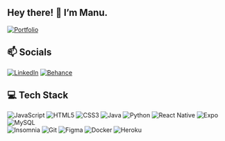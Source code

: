 ## Hey there! 👋  I’m Manu.

[![Portfolio](https://img.shields.io/badge/Portfolio-white.svg?style=for-the-badge&logo=data:image/svg%2bxml;base64,PHN2ZyB3aWR0aD0iNDAwIiBoZWlnaHQ9IjQwMCIgdmlld0JveD0iMCAwIDQwMCA0MDAiIGZpbGw9Im5vbmUiIHhtbG5zPSJodHRwOi8vd3d3LnczLm9yZy8yMDAwL3N2ZyI+CjxyZWN0IHdpZHRoPSI0MDAiIGhlaWdodD0iNDAwIiByeD0iMjAwIiBmaWxsPSIjOTY5M0RCIi8+Cjwvc3ZnPgo=)](https://manu-portfolio-two.vercel.app)

## 📫 Socials
[![LinkedIn](https://img.shields.io/badge/LinkedIn-0077B5?style=for-the-badge&logo=linkedin&logoColor=white)](https://www.linkedin.com/in/emmanuella-albuquerque)
[![Behance](https://img.shields.io/badge/Behance-1769ff?style=for-the-badge&logo=behance&logoColor=white)](https://behance.net/emmanuella_albuquerq)

## 💻 Tech Stack
![JavaScript](https://img.shields.io/badge/JavaScript-F7DF1E?style=for-the-badge&logo=javascript&logoColor=black) ![HTML5](https://img.shields.io/badge/html5-%23E34F26.svg?style=for-the-badge&logo=html5&logoColor=white) ![CSS3](https://img.shields.io/badge/css3-%231572B6.svg?style=for-the-badge&logo=css3&logoColor=white) ![Java](https://img.shields.io/badge/java-%23ED8B00.svg?style=for-the-badge&logo=java&logoColor=white) ![Python](https://img.shields.io/badge/python-3670A0?style=for-the-badge&logo=python&logoColor=white) ![React Native](https://img.shields.io/badge/-ReactNative-black?style=for-the-badge&logo=react) ![Expo](https://img.shields.io/badge/expo-1C1E24?style=for-the-badge&logo=expo&logoColor=white) ![MySQL](https://img.shields.io/badge/MySQL-00000F?style=for-the-badge&logo=mysql) <br/> ![Insomnia](https://img.shields.io/badge/Insomnia-1C1E24?style=for-the-badge&logo=insomnia&logoColor=5849BE) ![Git](https://img.shields.io/badge/-Git-black?style=for-the-badge&logo=git) ![Figma](https://img.shields.io/badge/figma-black.svg?style=for-the-badge&logo=figma&logoColor=white) ![Docker](https://img.shields.io/badge/docker-%2320232a.svg?style=for-the-badge&logo=docker) ![Heroku](https://img.shields.io/badge/heroku-%23430098.svg?style=for-the-badge&logo=heroku&logoColor=white)
 
